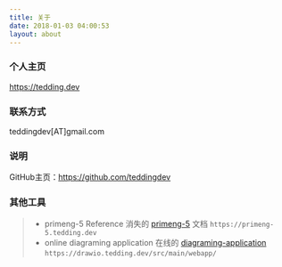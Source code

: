 ```yaml
---
title: 关于
date: 2018-01-03 04:00:53
layout: about
---
```


### 个人主页 
https://tedding.dev
### 联系方式 
teddingdev[AT]gmail.com
### 说明
GitHub主页：https://github.com/teddingdev

### 其他工具
> - primeng-5 Reference
消失的 [primeng-5](//primeng-5.tedding.dev) 文档 
`https://primeng-5.tedding.dev`
> - online diagraming application
在线的 [diagraming-application](//drawio.tedding.dev/src/main/webapp/) 
`https://drawio.tedding.dev/src/main/webapp/`